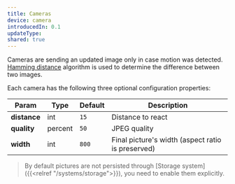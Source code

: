 ```yaml
---
title: Cameras
device: camera
introducedIn: 0.1
updateType:
shared: true
---
```


Cameras are sending an updated image only in case motion was detected.
[Hamming distance](https://en.wikipedia.org/wiki/Hamming_distance)
algorithm is used to determine the difference between two images.

Each camera has the following three optional configuration properties:

| Param | Type | Default | Description |
|-------|------|---------|-------------|
| **distance** | int | `15` | Distance to react |
| **quality** | percent | `50` | JPEG quality |
| **width** | int | `800` | Final picture's width (aspect ratio is preserved) |

> By default pictures are not persisted through
[Storage system]({{<relref "/systems/storage">}}), you need to enable them explicitly.
